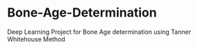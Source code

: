 # Bone-Age-Determination
Deep Learning Project for Bone Age determination using Tanner Whitehouse Method
